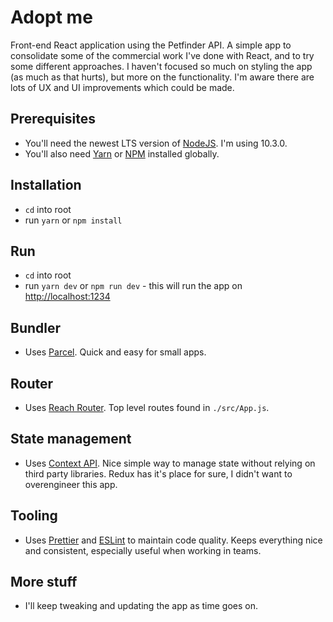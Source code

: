 # Adopt me

Front-end React application using the Petfinder API. A simple app to consolidate some of the commercial work I've done with React, and to try some different approaches. I haven't focused so much on styling the app (as much as that hurts), but more on the functionality. I'm aware there are lots of UX and UI improvements which could be made.

## Prerequisites

-   You'll need the newest LTS version of [NodeJS](https://nodejs.org/en/). I'm using 10.3.0.
-   You'll also need [Yarn](https://yarnpkg.com/lang/en/) or [NPM](https://www.npmjs.com/) installed globally.

## Installation

-   `cd` into root
-   run `yarn` or `npm install`

## Run

-   `cd` into root
-   run `yarn dev` or `npm run dev` - this will run the app on [http://localhost:1234](http://localhost:1234)

## Bundler

-   Uses [Parcel](https://parceljs.org/). Quick and easy for small apps.

## Router

-   Uses [Reach Router](https://github.com/reach/router). Top level routes found in `./src/App.js`.

## State management

-   Uses [Context API](https://reactjs.org/docs/context.html). Nice simple way to manage state without relying on third party libraries. Redux has it's place for sure, I didn't want to overengineer this app.

## Tooling

-   Uses [Prettier](https://prettier.io/) and [ESLint](https://eslint.org/) to maintain code quality. Keeps everything nice and consistent, especially useful when working in teams.

## More stuff

-   I'll keep tweaking and updating the app as time goes on.
